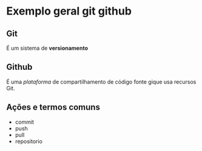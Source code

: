 # Exemplo geral git github

## Git
É um sistema de **versionamento**
## Github 
É uma _plataforma_ de compartilhamento de código fonte gique usa recursos Git.

## Ações e termos comuns

- commit
- push
- pull
- repositorio
